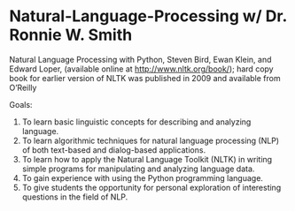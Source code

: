 # Natural-Language-Processing w/ Dr. Ronnie W. Smith
Natural Language Processing with Python, Steven Bird, Ewan Klein, and Edward Loper, (available online at
http://www.nltk.org/book/); hard copy book for earlier version of NLTK was published in 2009 and available
from O’Reilly

Goals:
1. To learn basic linguistic concepts for describing and analyzing language.
2. To learn algorithmic techniques for natural language processing (NLP) of both text-based and dialog-based
applications.
3. To learn how to apply the Natural Language Toolkit (NLTK) in writing simple programs for manipulating
and analyzing language data.
4. To gain experience with using the Python programming language.
5. To give students the opportunity for personal exploration of interesting questions in the field of NLP.
